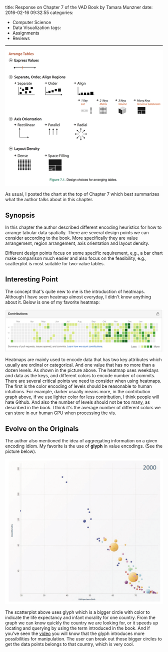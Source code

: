 title: Response on Chapter 7 of the VAD Book by Tamara Munzner
date: 2016-02-16 09:32:55
categories:
- Computer Science
- Data Visualization
tags:
- Assignments
- Reviews
---

![Summary](/images/chapterseven.png)

As usual, I posted the chart at the top of Chapter 7 which best summarizes what the author talks about in this chapter.

## Synopsis

In this chapter the author described different encoding heuristics for how to arrange tabular data spatially. There are several design points we can consider according to the book. More specifically they are value arrangement, region arrangement, axis orientation and layout density.

Different design points focus on some specific requirement, e,g., a bar chart make comparison much easier and also focus on the feasibility, e.g., scatterplot is most suitable for two-value tables.

## Interesting Point

The concept that's quite new to me is the introduction of heatmaps. Although I have seen heatmap almost everyday, I didn't know anything about it. Below is one of my favorite heatmap:

![Github Activity Indicator](/images/githubactivity.png)

Heatmaps are mainly used to encode data that has two key attributes which usually are ordinal or categorical. And one value that has no more than a dozen levels. As shown in the picture above. The heatmap uses weekdays and data as the keys, and different colors to encode number of commits. There are several critical points we need to consider when using heatmaps. The first is the color encoding of levels should be reasonable to human intuitions. For example, darker usually means more, in the contribution graph above, if we use lighter color for less contribution, I think people will hate Github. And also the number of levels should not be too many, as described in the book. I think it's the average number of different colors we can store in our human GPU when processing the vis.

## Evolve on the Originals

The author also mentioned the idea of aggregating information on a given encoding idiom. My favorite is the use of **glyph** in value encodings. (See the picture below).

![Glyph Example](/images/glyphexample.png)

The scatterplot above uses glyph which is a bigger circle with color to indicate the life expectancy and infant morality for one country. From the graph we can know quickly the country we are looking for, or it speeds up locating and querying by using the term introduced in the book. And if you've seen the [video](https://www.ted.com/talks/hans_rosling_shows_the_best_stats_you_ve_ever_seen) you will know that the glyph introduces more possibilities for manipulation. The user can break out those bigger circles to get the data points belongs to that country, which is very cool.
